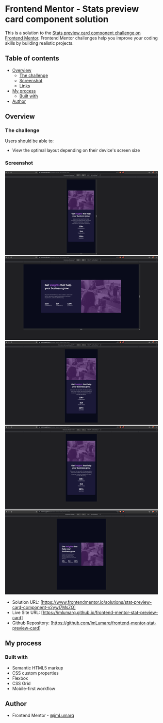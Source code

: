 # Frontend Mentor - Stats preview card component solution

This is a solution to the [Stats preview card component challenge on Frontend Mentor](https://www.frontendmentor.io/challenges/stats-preview-card-component-8JqbgoU62). Frontend Mentor challenges help you improve your coding skills by building realistic projects.

## Table of contents

- [Overview](#overview)
  - [The challenge](#the-challenge)
  - [Screenshot](#screenshot)
  - [Links](#links)
- [My process](#my-process)
  - [Built with](#built-with)
- [Author](#author)

## Overview

### The challenge

Users should be able to:

- View the optimal layout depending on their device's screen size

### Screenshot

![mobile-375x956](./screenshots/mobile-375px.png)
![desktop-1440x800](./screenshots/desktop-1440px.png)
![sasung-galaxy-a51/71](./screenshots/samsung-galaxy-a51-71.png)
![iphone-12-pro](./screenshots/iphone-12-pro.png)
![ipad-air](./screenshots/ipad-air.png)

- Solution URL: [https://www.frontendmentor.io/solutions/stat-preview-card-component-v2ywI7MsZQ]
- Live Site URL: [https://imlumarq.github.io/frontend-mentor-stat-preview-card]
- Github Repository: [https://github.com/imLumarq/frontend-mentor-stat-preview-card]

## My process

### Built with

- Semantic HTML5 markup
- CSS custom properties
- Flexbox
- CSS Grid
- Mobile-first workflow

## Author

- Frontend Mentor - [@imLumarq](https://www.frontendmentor.io/profile/imLumarq)
